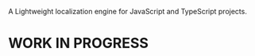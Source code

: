 A Lightweight localization engine for JavaScript and TypeScript projects.

# WORK IN PROGRESS

<!-- ## Install

```
$ npm install --save langauge
``` -->

